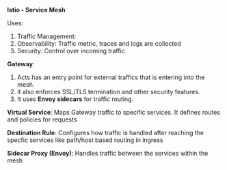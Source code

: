 **Istio - Service Mesh**

Uses:
1. Traffic Management: 
2. Observability: Traffic metric, traces and logs are collected
3. Security: Control over incoming traffic

**Gateway**:  
1. Acts has an entry point for external traffics that is entering into the mesh.
2. it also enforces SSL/TLS termination and other security features.
3. It uses **Envoy sidecars** for traffic routing.

**Virtual Service**: Maps Gateway traffic to specific services. It defines routes and policies for requests

**Destination Rule**: Configures how traffic is handled after reaching the specfic services like path/host based routing in ingress

**Sidecar Proxy (Envoy)**: Handles traffic between the services within the mesh






 
